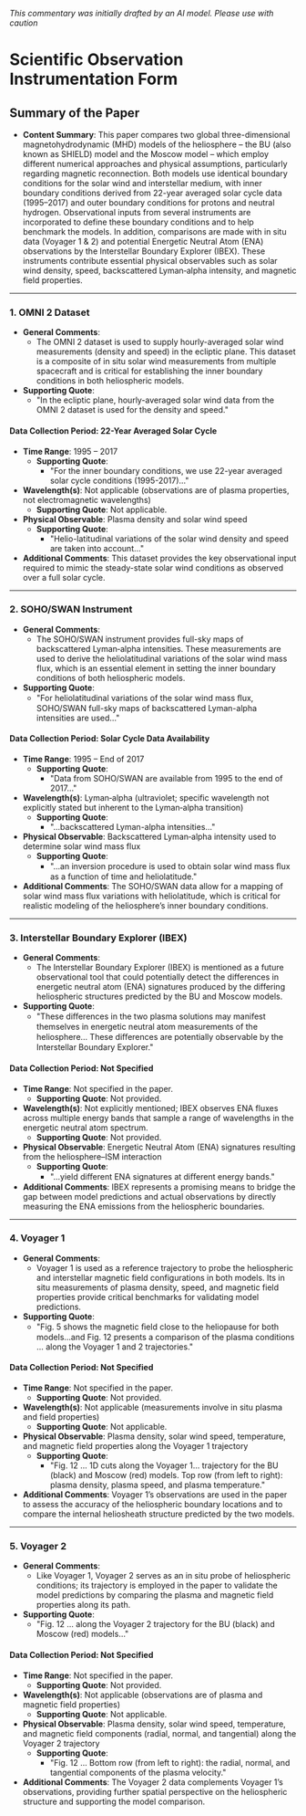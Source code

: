 _This commentary was initially drafted by an AI model. Please use with caution_

# Scientific Observation Instrumentation Form

## Summary of the Paper
- **Content Summary**: This paper compares two global three-dimensional magnetohydrodynamic (MHD) models of the heliosphere – the BU (also known as SHIELD) model and the Moscow model – which employ different numerical approaches and physical assumptions, particularly regarding magnetic reconnection. Both models use identical boundary conditions for the solar wind and interstellar medium, with inner boundary conditions derived from 22-year averaged solar cycle data (1995–2017) and outer boundary conditions for protons and neutral hydrogen. Observational inputs from several instruments are incorporated to define these boundary conditions and to help benchmark the models. In addition, comparisons are made with in situ data (Voyager 1 & 2) and potential Energetic Neutral Atom (ENA) observations by the Interstellar Boundary Explorer (IBEX). These instruments contribute essential physical observables such as solar wind density, speed, backscattered Lyman‑alpha intensity, and magnetic field properties.

---

### 1. OMNI 2 Dataset
- **General Comments**:
   - The OMNI 2 dataset is used to supply hourly-averaged solar wind measurements (density and speed) in the ecliptic plane. This dataset is a composite of in situ solar wind measurements from multiple spacecraft and is critical for establishing the inner boundary conditions in both heliospheric models.
- **Supporting Quote**: 
   - "In the ecliptic plane, hourly-averaged solar wind data from the OMNI 2 dataset is used for the density and speed." 
   
#### Data Collection Period: 22-Year Averaged Solar Cycle
- **Time Range**: 1995 – 2017
   - **Supporting Quote**: 
      - "For the inner boundary conditions, we use 22-year averaged solar cycle conditions (1995-2017)…"
- **Wavelength(s)**: Not applicable (observations are of plasma properties, not electromagnetic wavelengths)
   - **Supporting Quote**: Not applicable.
- **Physical Observable**: Plasma density and solar wind speed
   - **Supporting Quote**: 
      - "Helio-latitudinal variations of the solar wind density and speed are taken into account…"
- **Additional Comments**: This dataset provides the key observational input required to mimic the steady-state solar wind conditions as observed over a full solar cycle.

---

### 2. SOHO/SWAN Instrument
- **General Comments**:
   - The SOHO/SWAN instrument provides full-sky maps of backscattered Lyman‑alpha intensities. These measurements are used to derive the heliolatitudinal variations of the solar wind mass flux, which is an essential element in setting the inner boundary conditions of both heliospheric models.
- **Supporting Quote**:
   - "For heliolatitudinal variations of the solar wind mass ﬂux, SOHO/SWAN full-sky maps of backscattered Lyman-alpha intensities are used…"
   
#### Data Collection Period: Solar Cycle Data Availability
- **Time Range**: 1995 – End of 2017
   - **Supporting Quote**: 
      - "Data from SOHO/SWAN are available from 1995 to the end of 2017…"
- **Wavelength(s)**: Lyman‑alpha (ultraviolet; specific wavelength not explicitly stated but inherent to the Lyman‑alpha transition)
   - **Supporting Quote**: 
      - "…backscattered Lyman-alpha intensities…" 
- **Physical Observable**: Backscattered Lyman‑alpha intensity used to determine solar wind mass flux
   - **Supporting Quote**:
      - "…an inversion procedure is used to obtain solar wind mass ﬂux as a function of time and heliolatitude."
- **Additional Comments**: The SOHO/SWAN data allow for a mapping of solar wind mass flux variations with heliolatitude, which is critical for realistic modeling of the heliosphere’s inner boundary conditions.

---

### 3. Interstellar Boundary Explorer (IBEX)
- **General Comments**:
   - The Interstellar Boundary Explorer (IBEX) is mentioned as a future observational tool that could potentially detect the differences in energetic neutral atom (ENA) signatures produced by the differing heliospheric structures predicted by the BU and Moscow models.
- **Supporting Quote**:
   - "These diﬀerences in the two plasma solutions may manifest themselves in energetic neutral atom measurements of the heliosphere… These diﬀerences are potentially observable by the Interstellar Boundary Explorer."
   
#### Data Collection Period: Not Specified
- **Time Range**: Not specified in the paper.
   - **Supporting Quote**: Not provided.
- **Wavelength(s)**: Not explicitly mentioned; IBEX observes ENA fluxes across multiple energy bands that sample a range of wavelengths in the energetic neutral atom spectrum.
   - **Supporting Quote**: Not provided.
- **Physical Observable**: Energetic Neutral Atom (ENA) signatures resulting from the heliosphere–ISM interaction
   - **Supporting Quote**:
      - "…yield diﬀerent ENA signatures at diﬀerent energy bands."
- **Additional Comments**: IBEX represents a promising means to bridge the gap between model predictions and actual observations by directly measuring the ENA emissions from the heliospheric boundaries.

---

### 4. Voyager 1
- **General Comments**:
   - Voyager 1 is used as a reference trajectory to probe the heliospheric and interstellar magnetic field configurations in both models. Its in situ measurements of plasma density, speed, and magnetic field properties provide critical benchmarks for validating model predictions.
- **Supporting Quote**:
   - "Fig. 5 shows the magnetic ﬁeld close to the heliopause for both models…and Fig. 12 presents a comparison of the plasma conditions … along the Voyager 1 and 2 trajectories."
   
#### Data Collection Period: Not Specified
- **Time Range**: Not specified in the paper.
   - **Supporting Quote**: Not provided.
- **Wavelength(s)**: Not applicable (measurements involve in situ plasma and field properties)
   - **Supporting Quote**: Not applicable.
- **Physical Observable**: Plasma density, solar wind speed, temperature, and magnetic field properties along the Voyager 1 trajectory
   - **Supporting Quote**:
      - "Fig. 12 ... 1D cuts along the Voyager 1... trajectory for the BU (black) and Moscow (red) models. Top row (from left to right): plasma density, plasma speed, and plasma temperature."
- **Additional Comments**: Voyager 1’s observations are used in the paper to assess the accuracy of the heliospheric boundary locations and to compare the internal heliosheath structure predicted by the two models.

---

### 5. Voyager 2
- **General Comments**:
   - Like Voyager 1, Voyager 2 serves as an in situ probe of heliospheric conditions; its trajectory is employed in the paper to validate the model predictions by comparing the plasma and magnetic field properties along its path.
- **Supporting Quote**:
   - "Fig. 12 ... along the Voyager 2 trajectory for the BU (black) and Moscow (red) models…"
   
#### Data Collection Period: Not Specified
- **Time Range**: Not specified in the paper.
   - **Supporting Quote**: Not provided.
- **Wavelength(s)**: Not applicable (observations are of plasma and magnetic field properties)
   - **Supporting Quote**: Not applicable.
- **Physical Observable**: Plasma density, solar wind speed, temperature, and magnetic field components (radial, normal, and tangential) along the Voyager 2 trajectory
   - **Supporting Quote**:
      - "Fig. 12 ... Bottom row (from left to right): the radial, normal, and tangential components of the plasma velocity."
- **Additional Comments**: The Voyager 2 data complements Voyager 1’s observations, providing further spatial perspective on the heliospheric structure and supporting the model comparison.
